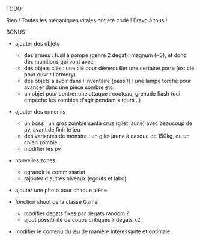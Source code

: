 TODO

Rien ! Toutes les mécaniques vitales ont été codé ! Bravo à tous !

BONUS

- ajouter des objets
	- des armes : fusil à pompe (genre 2 degat), magnum (~3), et donc des munitions qui vont avec
	- des objets clés : une clé pour déverouiller une certaine porte (ex: clé pour ouvrir l'armory)
	- des objets à avoir dans l'inventaire (passif) : une lampe torche pour avancer dans une piece sombre etc..
	- un objet pour contrer une attaque : couteau, grenade flash (qui empeche les zombies d'agir pendant x tours ..)

- ajouter des ennemis
	- un boss : un gros zombie santa cruz (gilet jaune) avec beaucoup de pv, avant de finir le jeu
	- des variantes de monstre : un gilet jaune à casque de 150kg, ou un chien zombie ..
	- modifier les pv

- nouvelles zones
	- agrandir le commissariat
	- rajouter d'autres niveaux (egouts et labo)

- ajouter une photo pour chaque pièce

- fonction shoot de la classe Game
	- modifier degats fixes par degats random ?
	- ajout possibilité de coups critiques ? degats x2
	
- modifier le contenu du jeu de manière intéressante et optimale
